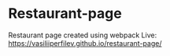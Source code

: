 # Restaurant-page
Restaurant page created using webpack
Live: https://vasiliiperfilev.github.io/restaurant-page/
